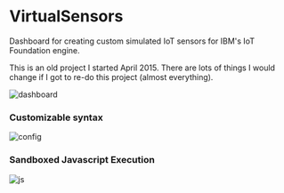 # VirtualSensors

Dashboard for creating custom simulated IoT sensors for IBM's IoT Foundation engine.

This is an old project I started April 2015.
There are lots of things I would change if I got to re-do this project (almost everything).

![dashboard](http://i.imgur.com/8joCjTH.png)

### Customizable syntax
![config](http://i.imgur.com/2CGOdVN.png)

### Sandboxed Javascript Execution
![js](http://i.imgur.com/0ItWhPS.png)
